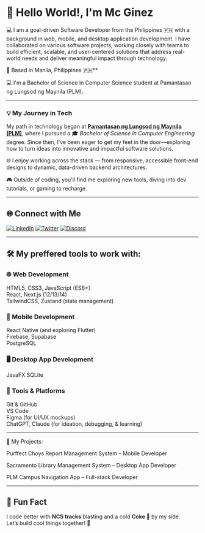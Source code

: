 # 👋 Hello World!, I'm Mc Ginez


💻 I am a goal-driven Software Developer from the Philippines 🇵🇭 with a background in web, mobile, and desktop application development. I have collaborated on various software projects, working closely with teams to build efficient, scalable, and user-centered solutions that address real-world needs and deliver meaningful impact through technology.

📍 Based in Manila, Philippines 🇵🇭**

💻 I'm a Bachelor of Science in Computer Science student at Pamantasan ng Lungsod ng Maynila (PLM).


---


### 💡 My Journey in Tech  

My path in technology began at <a href="https://www.plm.edu.ph/" target="_blank" rel="noopener noreferrer"><strong>Pamantasan ng Lungsod ng Maynila (PLM)</strong></a>, where I pursued a 🎓 *Bachelor of Science in Computer Engineering* degree. Since then, I’ve been eager to get my feet in the door—exploring how to turn ideas into innovative and impactful software solutions.

🌐 I enjoy working across the stack — from responsive, accessible front-end designs to dynamic, data-driven backend architectures.  

🎮 Outside of coding, you'll find me exploring new tools, diving into dev tutorials, or gaming to recharge.

---

## 🌐 Connect with Me

[![LinkedIn](https://img.shields.io/badge/-LinkedIn-0A66C2?style=for-the-badge&logo=linkedin&logoColor=white)](https://www.linkedin.com/in/mcginez)
[![Twitter](https://img.shields.io/badge/-Twitter-1DA1F2?style=for-the-badge&logo=twitter&logoColor=white)](https://x.com/mc_ggez)
[![Discord](https://img.shields.io/badge/-Discord-5865F2?style=for-the-badge&logo=discord&logoColor=white)](https://discordapp.com/users/elonnmusk.)

---

## 🛠️ My preffered tools to work with:

### 🌐 Web Development  
HTML5, CSS3, JavaScript (ES6+)  
React, Next.js (12/13/14)  
TailwindCSS, Zustand (state management)


### 📱 Mobile Development  
React Native (and exploring Flutter)  
Firebase, Supabase  
PostgreSQL

### 🖥️ Desktop App Development  
JavaFX 
SQLite 

### 🧰 Tools & Platforms  
Git & GitHub  
VS Code  
Figma (for UI/UX mockups)  
ChatGPT, Claude (for ideation, debugging, & learning)


---


💼 My Projects:

Purffect Choys Report Management System – Mobile Developer

Sacramento Library Management System – Desktop App Developer

PLM Campus Navigation App – Full-stack Developer

 

---

## 💬 Fun Fact  
I code better with **NCS tracks** blasting and a cold **Coke 🥤** by my side.  
Let’s build cool things together! 🙌

